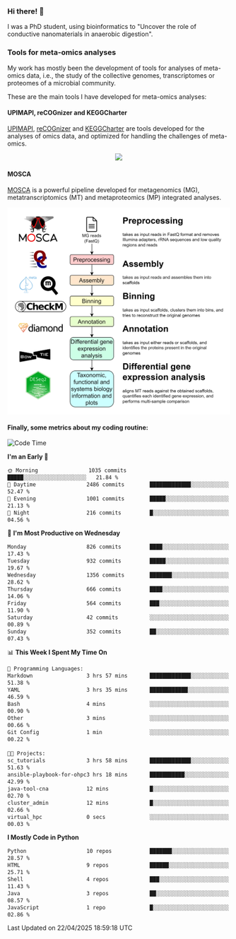 ### Hi there! 👋

I was a PhD student, using bioinformatics to "Uncover the role of conductive nanomaterials in anaerobic digestion".

### Tools for meta-omics analyses

My work has mostly been the development of tools for analyses of meta-omics data, i.e., the study of the collective genomes, transcriptomes or proteomes of a microbial community.

These are the main tools I have developed for meta-omics analyses:

#### UPIMAPI, reCOGnizer and KEGGCharter

[UPIMAPI](https://github.com/iquasere/UPIMAPI), [reCOGnizer](https://github.com/iquasere/reCOGnizer) and [KEGGCharter](https://github.com/iquasere/KEGGCharter) are tools developed for the analyses of omics data, and optimized for handling the challenges of meta-omics.

<p align="center">
    <img src="assets/annotation_paper.png">
</p>

#### MOSCA

[MOSCA](https://github.com/iquasere/MOSCA) is a powerful pipeline developed for metagenomics (MG), metatranscriptomics (MT) and metaproteomics (MP) integrated analyses.

<p align="center">
    <img src="assets/mosca_workflow.png" align="center" width="700">
</p>


#### Finally, some metrics about my coding routine:

<!--START_SECTION:waka-->
![Code Time](http://img.shields.io/badge/Code%20Time-920%20hrs%2058%20mins-blue)

**I'm an Early 🐤** 

```text
🌞 Morning                1035 commits        █████░░░░░░░░░░░░░░░░░░░░   21.84 % 
🌆 Daytime                2486 commits        █████████████░░░░░░░░░░░░   52.47 % 
🌃 Evening                1001 commits        █████░░░░░░░░░░░░░░░░░░░░   21.13 % 
🌙 Night                  216 commits         █░░░░░░░░░░░░░░░░░░░░░░░░   04.56 % 
```
📅 **I'm Most Productive on Wednesday** 

```text
Monday                   826 commits         ████░░░░░░░░░░░░░░░░░░░░░   17.43 % 
Tuesday                  932 commits         █████░░░░░░░░░░░░░░░░░░░░   19.67 % 
Wednesday                1356 commits        ███████░░░░░░░░░░░░░░░░░░   28.62 % 
Thursday                 666 commits         ████░░░░░░░░░░░░░░░░░░░░░   14.06 % 
Friday                   564 commits         ███░░░░░░░░░░░░░░░░░░░░░░   11.90 % 
Saturday                 42 commits          ░░░░░░░░░░░░░░░░░░░░░░░░░   00.89 % 
Sunday                   352 commits         ██░░░░░░░░░░░░░░░░░░░░░░░   07.43 % 
```


📊 **This Week I Spent My Time On** 

```text
💬 Programming Languages: 
Markdown                 3 hrs 57 mins       █████████████░░░░░░░░░░░░   51.38 % 
YAML                     3 hrs 35 mins       ████████████░░░░░░░░░░░░░   46.59 % 
Bash                     4 mins              ░░░░░░░░░░░░░░░░░░░░░░░░░   00.90 % 
Other                    3 mins              ░░░░░░░░░░░░░░░░░░░░░░░░░   00.66 % 
Git Config               1 min               ░░░░░░░░░░░░░░░░░░░░░░░░░   00.22 % 

🐱‍💻 Projects: 
sc_tutorials             3 hrs 58 mins       █████████████░░░░░░░░░░░░   51.63 % 
ansible-playbook-for-ohpc3 hrs 18 mins       ███████████░░░░░░░░░░░░░░   42.99 % 
java-tool-cna            12 mins             █░░░░░░░░░░░░░░░░░░░░░░░░   02.70 % 
cluster_admin            12 mins             █░░░░░░░░░░░░░░░░░░░░░░░░   02.66 % 
virtual_hpc              0 secs              ░░░░░░░░░░░░░░░░░░░░░░░░░   00.03 % 
```

**I Mostly Code in Python** 

```text
Python                   10 repos            ███████░░░░░░░░░░░░░░░░░░   28.57 % 
HTML                     9 repos             ██████░░░░░░░░░░░░░░░░░░░   25.71 % 
Shell                    4 repos             ███░░░░░░░░░░░░░░░░░░░░░░   11.43 % 
Java                     3 repos             ██░░░░░░░░░░░░░░░░░░░░░░░   08.57 % 
JavaScript               1 repo              █░░░░░░░░░░░░░░░░░░░░░░░░   02.86 % 
```




 Last Updated on 22/04/2025 18:59:18 UTC
<!--END_SECTION:waka-->
